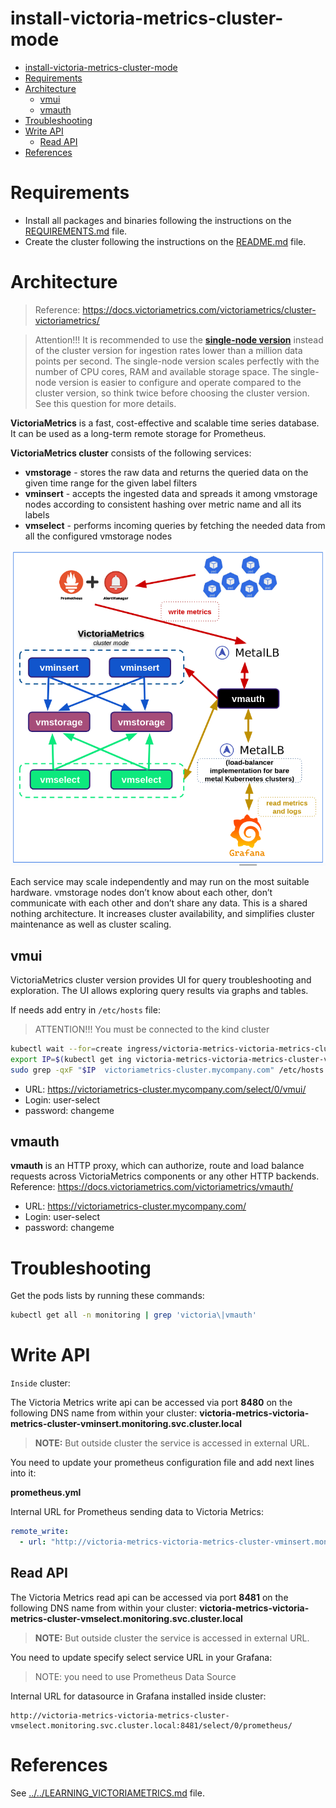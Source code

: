 # install-victoria-metrics-cluster-mode

<!-- TOC -->

- [install-victoria-metrics-cluster-mode](#install-victoria-metrics-cluster-mode)
- [Requirements](#requirements)
- [Architecture](#architecture)
  - [vmui](#vmui)
  - [vmauth](#vmauth)
- [Troubleshooting](#troubleshooting)
- [Write API](#write-api)
  - [Read API](#read-api)
- [References](#references)

<!-- TOC -->

# Requirements

- Install all packages and binaries following the instructions on the [REQUIREMENTS.md](../../REQUIREMENTS.md) file.
- Create the cluster following the instructions on the [README.md](../../README.md#create-the-cluster-and-deploy-applications) file.

# Architecture

> Reference: https://docs.victoriametrics.com/victoriametrics/cluster-victoriametrics/

> Attention!!! It is recommended to use the [**single-node version**](https://github.com/VictoriaMetrics/VictoriaMetrics) instead of the cluster version for ingestion rates lower than a million data points per second. The single-node version scales perfectly with the number of CPU cores, RAM and available storage space. The single-node version is easier to configure and operate compared to the cluster version, so think twice before choosing the cluster version. See this question for more details.

**VictoriaMetrics** is a fast, cost-effective and scalable time series database. It can be used as a long-term remote storage for Prometheus.

**VictoriaMetrics cluster** consists of the following services:

- **vmstorage** - stores the raw data and returns the queried data on the given time range for the given label filters
- **vminsert** - accepts the ingested data and spreads it among vmstorage nodes according to consistent hashing over metric name and all its labels
- **vmselect** - performs incoming queries by fetching the needed data from all the configured vmstorage nodes

![vm-cluster-mode](../../images/vm-cluster-mode2.png)

Each service may scale independently and may run on the most suitable hardware. vmstorage nodes don’t know about each other, don’t communicate with each other and don’t share any data. This is a shared nothing architecture. It increases cluster availability, and simplifies cluster maintenance as well as cluster scaling.


## vmui

VictoriaMetrics cluster version provides UI for query troubleshooting and exploration. The UI allows exploring query results via graphs and tables.

If needs add entry in ``/etc/hosts`` file:

> ATTENTION!!! You must be connected to the kind cluster

```bash
kubectl wait --for=create ingress/victoria-metrics-victoria-metrics-cluster-vmauth --timeout=900s -n monitoring
export IP=$(kubectl get ing victoria-metrics-victoria-metrics-cluster-vmauth -n monitoring -o json | jq -r .status.loadBalancer.ingress[].ip)
sudo grep -qxF "$IP  victoriametrics-cluster.mycompany.com" /etc/hosts || sudo sh -c "echo '$IP  victoriametrics-cluster.mycompany.com' >> /etc/hosts"
```

- URL: https://victoriametrics-cluster.mycompany.com/select/0/vmui/
- Login: user-select
- password: changeme

## vmauth

**vmauth** is an HTTP proxy, which can authorize, route and load balance requests across VictoriaMetrics components or any other HTTP backends.
Reference: https://docs.victoriametrics.com/victoriametrics/vmauth/

- URL: https://victoriametrics-cluster.mycompany.com/
- Login: user-select
- password: changeme

# Troubleshooting

Get the pods lists by running these commands:

```bash
kubectl get all -n monitoring | grep 'victoria\|vmauth'
```

# Write API

``Inside`` cluster:

The Victoria Metrics write api can be accessed via port **8480** on the following DNS name from within your cluster: **victoria-metrics-victoria-metrics-cluster-vminsert.monitoring.svc.cluster.local**

> **NOTE:** But outside cluster the service is accessed in external URL.

You need to update your prometheus configuration file and add next lines into it:

**prometheus.yml**

Internal URL for Prometheus sending data to Victoria Metrics:

```yaml
remote_write:
  - url: "http://victoria-metrics-victoria-metrics-cluster-vminsert.monitoring.svc.cluster.local:8480/insert/0/prometheus/"
```

## Read API

The Victoria Metrics read api can be accessed via port **8481** on the following DNS name from within your cluster: **victoria-metrics-victoria-metrics-cluster-vmselect.monitoring.svc.cluster.local**

> **NOTE:** But outside cluster the service is accessed in external URL.

You need to update specify select service URL in your Grafana:

> NOTE: you need to use Prometheus Data Source

Internal URL for datasource in Grafana installed inside cluster:

```
http://victoria-metrics-victoria-metrics-cluster-vmselect.monitoring.svc.cluster.local:8481/select/0/prometheus/
```

# References

See [../../LEARNING_VICTORIAMETRICS.md](../../LEARNING_VICTORIAMETRICS.md) file.
